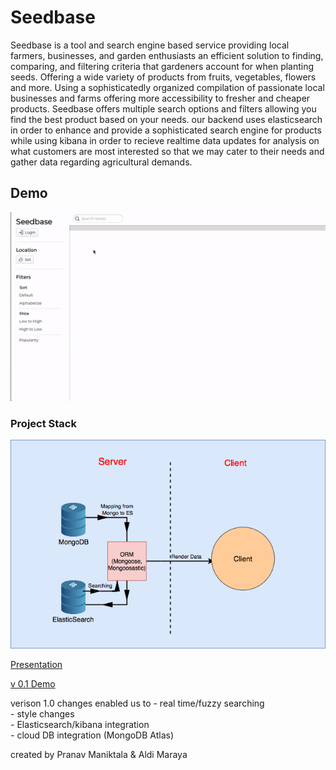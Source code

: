 # Seedbase

 Seedbase is a tool and search engine based service providing local farmers, businesses, and garden enthusiasts an efficient solution to finding, comparing, and filtering criteria that gardeners account for when planting seeds. Offering a wide variety of products from fruits, vegetables, flowers and more. Using a sophisticatedly organized compilation of passionate local businesses and farms offering more accessibility to fresher and cheaper products. Seedbase offers multiple search options and filters allowing you find the best product based on your needs. our backend uses elasticsearch in order to enhance and provide a sophisticated search engine for products while using kibana in order to recieve realtime data updates for analysis on what customers are most interested so that we may cater to their needs and gather data regarding agricultural demands.
 
 ## Demo
 
  ![](https://github.com/pranav-manik/SeedBase/blob/master/SeedbaseDemo.gif)
 
 ### Project Stack
 
 ![Stack](https://github.com/pranav-manik/SeedBase/blob/master/SeedBaseStack.png)

[Presentation](https://docs.google.com/presentation/d/1aRCkQFvUEjNcumnGQMkkkeR9mcPcIpOjqhZnoiGlI-U/edit?usp=sharing)

[v 0.1 Demo](https://seedbase-e7ee6.firebaseapp.com)

verison 1.0 changes enabled us to 
    - real time/fuzzy searching <br/>
    - style changes <br/>
    - Elasticsearch/kibana integration <br/>
    - cloud DB integration (MongoDB Atlas) <br/>
    

created by Pranav Maniktala & Aldi Maraya